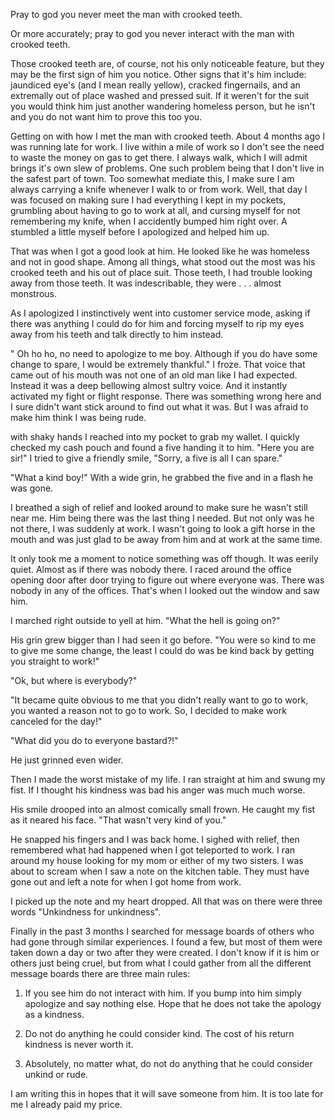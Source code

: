 Pray to god you never meet the man with crooked teeth. 

Or more accurately; pray to god you never interact with the man with crooked teeth. 

Those crooked teeth are, of course, not his only noticeable feature, but they may be the first sign of him you notice. Other signs that it's him include: jaundiced eye's (and I mean really yellow), cracked fingernails, and an extremally out of place washed and pressed suit. If it weren't for the suit you would think him just another wandering homeless person, but he isn't and you do not want him to prove this too you.

Getting on with how I met the man with crooked teeth. About 4 months ago I was running late for work. I live within a mile of work so I don't see the need to waste the money on gas to get there. I always walk, which I will admit brings it's own slew of problems. One such problem being that I don't live in the safest part of town. Too somewhat mediate this, I make sure I am always carrying a knife whenever I walk to or from work. Well, that day I was focused on making sure I had everything I kept in my pockets, grumbling about having to go to work at all, and cursing myself for not remembering my knife, when I accidently bumped him right over. A stumbled a little myself before I apologized and helped him up.

That was when I got a good look at him. He looked like he was homeless and not in good shape. Among all things, what stood out the most was his crooked teeth and his out of place suit.  Those teeth, I had trouble looking away from those teeth. It was indescribable, they were . . . almost monstrous.

As I apologized I instinctively went into customer service mode, asking if there was anything I could do for him and forcing myself to rip my eyes away from his teeth and talk directly to him instead. 

" Oh ho ho, no need to apologize to me boy. Although if you do have some change to spare, I would be extremely thankful." I froze. That voice that came out of his mouth was not one of an old man like I had expected. Instead it was a deep bellowing almost sultry voice. And it instantly activated my fight or flight response. There was something wrong here and I sure didn't want stick around to find out what it was. But I was afraid to make him think I was being rude.

with shaky hands I reached into my pocket to grab my wallet. I quickly checked my cash pouch and found a five handing it to him. "Here you are sir!" I tried to give a friendly smile, "Sorry, a five is all I can spare." 

"What a kind boy!" With a wide grin, he grabbed the five and in a flash he was gone.

I breathed a sigh of relief and looked around to make sure he wasn't still near me. Him being there was the last thing I needed. But not only was he not there, I was suddenly at work. I wasn't going to look a gift horse in the mouth and was just glad to be away from him and at work at the same time.

It only took me a moment to notice something was off though. It was eerily quiet. Almost as if there was nobody there. I raced around the office opening door after door trying to figure out where everyone was. There was nobody in any of the offices. That's when I looked out the window and saw him.

I marched right outside to yell at him. "What the hell is going on?"

His grin grew bigger than I had seen it go before. "You were so kind to me to give me some change, the least I could do was be kind back by getting you straight to work!"

"Ok, but where is everybody?"

"It became quite obvious to me that you didn't really want to go to work, you wanted a reason not to go to work. So, I decided to make work canceled for the day!"

"What did you do to everyone bastard?!" 

He just grinned even wider.

Then I made the worst mistake of my life. I ran straight at him and swung my fist. If I thought his kindness was bad his anger was much much worse.

His smile drooped into an almost comically small frown. He caught my fist as it neared his face. "That wasn't very kind of you." 

He snapped his fingers and I was back home. I sighed with relief, then remembered what had happened when I got teleported to work. I ran around my house looking for my mom or either of my two sisters. I was about to scream when I saw a note on the kitchen table. They must have gone out and left a note for when I got home from work.

I picked up the note and my heart dropped. All that was on there were three words "Unkindness for unkindness". 

Finally in the past 3 months I searched for message boards of others who had gone through similar experiences.  I found a few, but most of them were taken down a day or two after they were created. I don't know if it is him or others just being cruel, but from what I could gather from all the different message boards there are three main rules:

1. If you see him do not interact with him. If you bump into him simply apologize and say nothing else. Hope that he does not take the apology as a kindness.

2. Do not do anything he could consider kind. The cost of his return kindness is never worth it.

3. Absolutely, no matter what, do not do anything that he could consider unkind or rude.

I am writing this in hopes that it will save someone from him. It is too late for me I already paid my price.